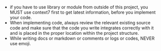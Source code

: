 - if you have to use library or module from outside of this project, you MUST use context7 first to get latest information, before you implement your code.
- When implementing code, always review the relevant existing source code and make sure that the code you write integrates correctly with it and is placed in the proper location within the project structure.
- While writing docs or markdown or comments or logs or codes, NEVER use emoji.